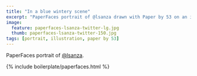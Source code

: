```yaml
---
title: "In a blue wintery scene"
excerpt: "PaperFaces portrait of @lsanza drawn with Paper by 53 on an iPad."
image: 
  feature: paperfaces-lsanza-twitter-lg.jpg
  thumb: paperfaces-lsanza-twitter-150.jpg
tags: [portrait, illustration, paper by 53]
---
```


PaperFaces portrait of [@lsanza](http://twitter.com/lsanza).

{% include boilerplate/paperfaces.html %}